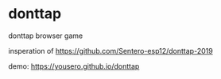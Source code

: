 # donttap
donttap browser game

insperation of https://github.com/Sentero-esp12/donttap-2019

demo: https://yousero.github.io/donttap

